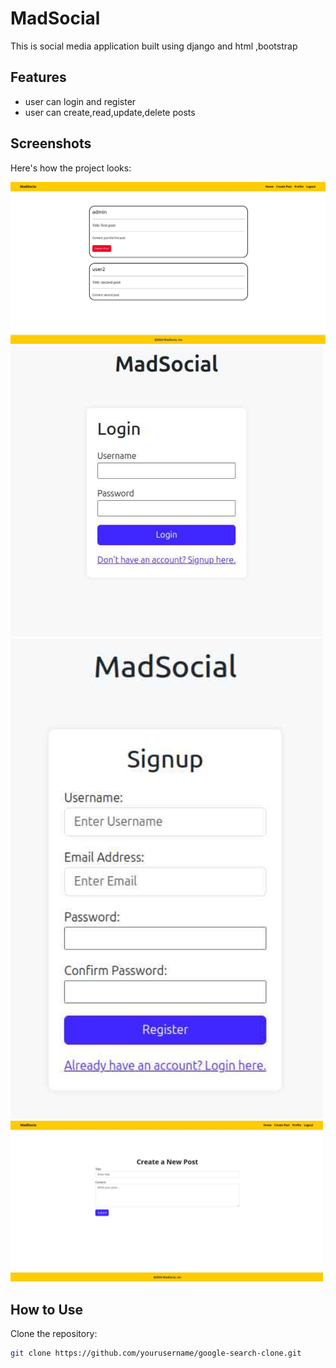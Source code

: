 # MadSocial

This is social media application built using django and html ,bootstrap

## Features
- user can login and register
- user can create,read,update,delete posts

## Screenshots

Here's how the project looks:

<img src="demo_pictures/home_page2.jpeg" alt="Home page" width="700"/>
<img src="demo_pictures/login.jpeg" alt="Login page" width="500"/>
<img src="demo_pictures/signup.jpeg" alt="SignUp page" width="500"/>
<img src="demo_pictures/create_post.jpeg" alt="Creat Post page" width="500"/>


## How to Use

Clone the repository:

```bash
git clone https://github.com/yourusername/google-search-clone.git
```
